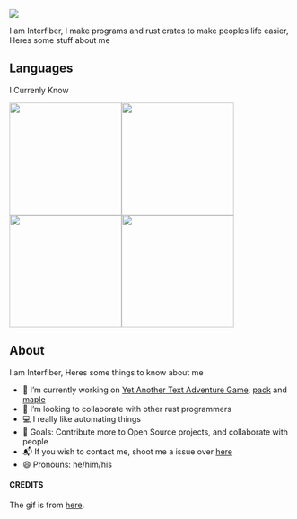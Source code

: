 ![](https://i.giphy.com/media/W6dMBdAdBgdcObSE5E/giphy.webp)

I am Interfiber, I make programs and rust crates to make peoples life easier, Heres some stuff about me

## Languages
I Currenly Know

<img src="https://cdn.svgporn.com/logos/java.svg" height="200" width="200"><img src="https://cdn.svgporn.com/logos/rust.svg" height="200" width="200"><img src="https://cdn.svgporn.com/logos/javascript.svg" height="200" width="200"><img src="https://cdn.svgporn.com/logos/swift.svg" height="200" width="200">

## About
I am Interfiber, Heres some things to know about me
- 🔭 I’m currently working on [Yet Another Text Adventure Game](https://github.com/Interfiber/yatag), [pack](https://github.com/Interfiber/pack) and [maple](https://github.com/Interfiber/pack)
- 👯 I’m looking to collaborate with other rust programmers
- 💻 I really like automating things
- 🥅 Goals: Contribute more to Open Source projects, and collaborate with people
- 📬 If you wish to contact me, shoot me a issue over [here](https://github.com/Interfiber/Interfiber/issues)
- 😄 Pronouns: he/him/his

#### CREDITS
The gif is from [here](https://giphy.com/gifs/hello-cross-stitch-cute-W6dMBdAdBgdcObSE5E).
